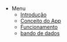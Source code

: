- Menu
  - [Introdução](index.md)
  - [Conceito do App](pages/diagrama.md?id=exemplos-básicos)
  - [Funcionamento](pages/telaimagens.md)
  - [bando de dados](pages/db.md)
